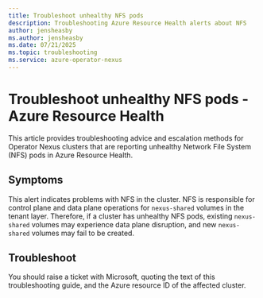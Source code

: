 ```yaml
---
title: Troubleshoot unhealthy NFS pods
description: Troubleshooting Azure Resource Health alerts about NFS
author: jensheasby
ms.author: jensheasby
ms.date: 07/21/2025
ms.topic: troubleshooting
ms.service: azure-operator-nexus
---
```


# Troubleshoot unhealthy NFS pods - Azure Resource Health

This article provides troubleshooting advice and escalation methods for Operator Nexus clusters that are
reporting unhealthy Network File System (NFS) pods in Azure Resource Health.

## Symptoms

This alert indicates problems with NFS in the cluster. NFS is responsible for control plane and data plane
operations for `nexus-shared` volumes in the tenant layer. Therefore, if a cluster has unhealthy NFS pods,
existing `nexus-shared` volumes may experience data plane disruption, and new `nexus-shared` volumes may
fail to be created.

## Troubleshoot

You should raise a ticket with Microsoft, quoting the text of this troubleshooting guide, and the Azure
resource ID of the affected cluster.
